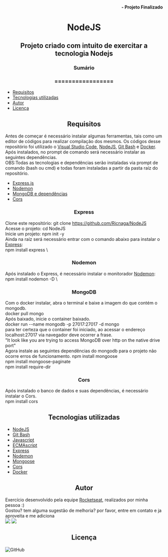 #### <div align="right">- Projeto Finalizado <div>
# <div align="center">NodeJS<div>
## <div align="center">Projeto criado com intuito de exercitar a tecnologia Nodejs<div>
### <div align="center">Sumário <div>
### <div align="center">================= <div>
<!--ts-->
   - [Requisitos](#Requisitos)
   - [Tecnologias utilizadas](#tecnologias-utilizadas)
   - [Autor](#autor)
   - [Licença](#Licença)
<!--te-->
## <div align="center">Requisitos<div>
Antes de começar é necessário instalar algumas ferramentas, tais como um editor de códigos para realizar compilação dos mesmos. Os códigos desse repositório foi utilizado o [Visual Studio Code](https://code.visualstudio.com/), [NodeJS](https://nodejs.org/en/), [Git Bash](https://gitforwindows.org/) e [Docker](https://docs.docker.com/docker-for-windows/install-windows-home/). Após instalados, no prompt de comando será necessário instalar as seguintes dependências.\
OBS:Todas as tecnologias e dependências serão instaladas via prompt de comando (bash ou cmd) e todas foram instaladas a partir da pasta raíz do repositório.

- [Express.js](#express)
- [Nodemon](#nodemon)
- [MongoDB e dependências](#mongodb)
- [Cors](#Cors)


### <div align="center">Express</div>
Clone este repositório: git clone <https://github.com/Ricnaga/NodeJS> \
Acesse o projeto: cd NodeJS \
Inicie um projeto: npm init -y \
Ainda na raíz será necessário entrar com o comando abaixo para instalar o [Express](https://expressjs.com/pt-br/starter/installing.html): \
npm install express \

### <div align="center">Nodemon</div>
Após instalado o Express, é necessário instalar o monitorador [Nodemon](https://nodemon.io/): \
npm install nodemon -D \

### <div align="center">MongoDB</div>
Com o docker instalar, abra o terminal e baixe a imagem do que contém o mongodb.\
docker pull mongo \
Após baixado, inicie o container baixado.\
docker run --name mongodb -p 27017:27017 -d mongo \
para ter certeza que o container foi iniciado, ao acessar o endereço localhost:27017 via navegador deve ocorrer a frase. \
"It look like you are trying to access MongoDB over http on the native drive port"\
Agora instale as seguintes dependências do mongodb para o projeto não ocorre erros de funcionamento.
npm install mongoose \
npm install mongoose-paginate \
npm install require-dir 

### <div align="center">Cors</div>
Após instalado o banco de dados e suas dependências, é necessário instalar o Cors.\
npm install cors

## <div align="center">Tecnologias utilizadas<div>
- [NodeJS](https://nodejs.org/en/)
- [Git Bash](https://gitforwindows.org/)
- [Javascript](https://developer.mozilla.org/pt-BR/docs/Web/JavaScript)
- [ECMAscript](https://www.ecma-international.org/publications/standards/Standard.htm)
- [Express](https://expressjs.com/pt-br/starter/installing.html)
- [Nodemon](https://nodemon.io/)
- [Mongoose](https://mongoosejs.com/)
- [Cors](https://developer.mozilla.org/pt-BR/docs/Web/HTTP/Controle_Acesso_CORS)
- [Docker](https://docs.docker.com/docker-for-windows/install-windows-home/)


## <div align="center">Autor<div>
Exercício desenvolvido pela equipe [Rocketseat](https://rocketseat.com.br/), realizados por minha pessoa :) \
Gostou? tem alguma sugestão de melhoria? por favor, entre em contato e ja aproveita e me adiciona \
<a href="https://www.linkedin.com/in/ricardo-nagatomy-56553254"><img src="https://img.shields.io/badge/-RicardoNaga-blue?style=flat-square&logo=Linkedin&logoColor=white"></a>
<a href="https://app.rocketseat.com.br/me/ricardo-nagatomy-08130"><img src="https://img.shields.io/badge/-Rocketseat-000?style=flat-square&logo=&logoColor=white"></a>

## <div align="center">Licença<div>

![GitHub](https://img.shields.io/github/license/Ricnaga/NodeJS)